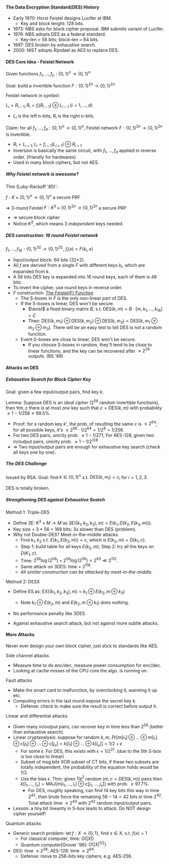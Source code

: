 #### The Data Encryption Standard(DES) History

* Early 1970: Horst Feistel designs Lucifer at IBM.
  * Key and block lenght: 128 bits.
* 1973: NBS asks for block cipher proposal. IBM submits variant of Lucifer.
* 1976: NBS adopts DES as a federal standard.
  * Key-len = 56 bits; block-len = 64 bits.
* 1997: DES broken by exhaustive search.
* 2000: NIST adopts Rijndael as AES to replace DES.



#### DES Core Idea - Feistel Network

Given functions $f_1, ... , f_n: \{0, 1\}^n \to \{0, 1\}^n$

Goal: build a invertible function $F: \{0, 1\}^{2n} \to \{0, 1\}^{2n}$

Feistel network in symbol:

$L_i = R_{i-1}; R_i = f_i(R_{i-1}) \oplus L_{i-1} \text{  (}i = 1, ..., d\text{)}$

* $L_i$ is the left n-bits; $R_i$ is the right n-bits.



Claim: for all $f_1, ... , f_d: \{0, 1\}^n \to \{0, 1\}^n$, Feistel network $F: \{0, 1\}^{2n} \to \{0, 1\}^{2n}$ is invertible.

* $R_i = L_{i+1}; L_i=f_{i+1}(L_{i+1}) \oplus R_{i+1}$
* Inversion is basically the same circuit, with $f_1, ... , f_d$ applied in reverse order. (friendly for hardwares)
* Used in many block ciphers, but not AES.



##### Why Feistel network is awesome?

Thm (Luby-Rackoff '85)':

$f: K \times \{0, 1\}^n \to \{0, 1\}^n$ a secure PRF

=> 3-round Feistel $F: K^3 \times \{0, 1\}^{2n} \to \{0, 1\}^{2n}$ a secure PRP

* => secure block cipher
* Notice $K^3$, which means 3 *independent* keys needed.



##### DES construction: 16 round Feistel network

$f_1, ... , f_{16}: \{0, 1\}^{32} \to \{0, 1\}^{32}$, $f_i(x)=F(k_i, x)$

* Input/output block: 64 bits (32*2).
* All $f$ are derived from a single $F$ with different keys $k_i$, which are expanded from $k$.
* A 56 bits DES key is expanded into 16 round keys, each of them is 48 bits.
* To invert the cipher, use round keys in reverse order.
* $F$ construction: [The Feistel(F) Function](https://en.wikipedia.org/wiki/Data_Encryption_Standard#The_Feistel_(F)_function)
  * The S-boxes in $F$ is the only non-linear part of DES.
  * If the S-boxes is linear, DES won't be secure.
    * $\exist$ a fixed binary matrix $B$, s.t. $\text{DES}(k, m) = B \cdot [m, k_1, ..., k_{16}] = C$
    * Then: $\text{DES}(k, m_1) \oplus \text{DES}(k, m_2) \oplus \text{DES}(k, m_3) =\text{DES}(k, m_1 \oplus m_2 \oplus m_3)$. There will be an easy test to tell DES is not a random function.
  * Event S-boxes are close to linear, DES won't be secure.
    * If you choose S-boxes in random, they'll tend to be close to linear functions, and the key can be recovered after $\approx 2^{24}$ outputs. (BS '89)



#### Attacks on DES

##### Exhaustive Search for Block Cipher Key

Goal: given a few input/output pairs, find key $k$.

Lemma: Suppose DES is an *ideal cipher* ($2^{56}$ random invertible functions), then $\forall m, c$ there is at most *one* key such that $c=\text{DES}(k, m)$ with probability $\ge 1-1/256 \approx 99.5\%$.

* Proof: for a random key $k'$, the prob. of resulting the same $c$ is $\le 2^{64}$; for all possible keys, it's $\le 2^{56} \cdot 1/2^{64} = 1/2^8=1/256$.
* For two DES pairs, unicity prob. $\approx 1-1/2^{}71$; For AES-128, given two in/output pairs, unicity prob. $\approx 1 - 1/2^{128}$
* => Two input/output pairs are enough for exhaustive key search (check all keys one by one).



##### The DES Challenge

Issued by RSA. Goal: find $k \in \{0, 1\}^n$ s.t. $\text{DES}(k, m_i) = c_i$ for $i=1, 2, 3$.

DES is totally broken.



##### Strengthening DES against Exhaustive Search

Method 1: Triple-DES

* Define $\text{3E: } K^3 \times M \to M$ as $\text{3E}((k_1, k_2, k_3), m) = E(k_1, D(k_2, E(k_3, m)))$.
* Key size = 3 * 56 = 168 bits; 3x slower than DES (problem).
* Why not Double-DES? Meet-in-the-middle attacks.
  * Find $k_1, k_2$ s.t. $E(k_1, E(k_2, m)) = c$, which is $E(k_2, m)=D(k_1, c)$.
  * Step 1: build table for all keys $E(k_2, m)$; Step 2: try all the keys on $D(K_1, c)$.
  * Time: $2^{56}\log(2^{56}) + 2^{56}\log(2^{56})  < 2^{63} \ll 2^{112}$.
  * Same attack on 3DES: time = $2^{118}$.
  * *All similar construction can be attacked by meet-in-the-middle.*

Method 2: DESX

* Define ES as: $\text{EX}((k_1, k_2, k_3), m) = k_1 \oplus E(k_2, m \oplus k_3)$
  * Note $k_1 \oplus E(k_2, m)$ and $E(k_2, m \oplus k_1)$ does nothing.
* No performance penalty like 3DES.

* Against exhaustive search attack, but not against more subtle attacks.



#### More Attacks

Never ever design your own block cipher, just stick to standards like AES.



Side channel attacks

* Measure time to do enc/dec, measure power consumption for enc/dec.
* Looking at cache misses of the CPU core the algo. is running on.

Fault attacks

* Make the smart card to malfunction, by overclocking it, warming it up etc.
* Computing errors in the last round expose the secret key $k$.
  * Defense: check to make sure the result is correct before output it.

Linear and differential attacks

* Given many in/output pairs, can recover key in time less than $2^{56}$ (better than exhaustive search).
* Linear cryptanalysis: suppose for random $k, m$, $Pr[m[i_1] \oplus ... \oplus m[i_r] \oplus c[j_1] \oplus ... \oplus c[j_v] = k[l_1] \oplus ... \oplus k[l_u]] = 1/2 + \epsilon$
  * For some $\epsilon$. For DES, this exists with $\epsilon = 1/2^{21}$. (due to the 5th S-box is too close to linear) 
  * Subset of msg bits XOR subset of CT bits, if these two subsets are totally independent, the probability of the equation holds would be $1/2$.
  * Use the bias $\epsilon$. Thm: given $1/\epsilon^2$ random $(m, c=DES(k, m))$ pairs then $k[l_1, ... , l_u] = \text{MAJ}[m[i_1, ..., i_r] \oplus c[j_1, ..., j_v]]$ with prob. $\ge 97.7\%$.
    * For DES, roughly speaking, can find 14 key bits this way in time $2^{42}$, then brute force the remaining $56-14=42$ bits in time $2^{42}$. Total attack time $\approx 2^{43}$ with $2^{42}$ random input/output pairs.
* Lesson: a tiny bit linearity in S-box leads to attack. Do NOT design cipher yourself!

Quantum attacks

* Generic search problem: let $f: X \to \{0, 1\}$, find $x \in X$, s.t. $f(x) = 1$
  * For classical computer, time: $O(|X|)$
  * Quantum computer[Grover '96]: $O(|X|^{1/2})$
* DES: time $\approx 2^{28}$; AES-128: time $\approx 2^{64}$.
  * Defense: move to 256-bits key ciphers, e.g. AES-256.

